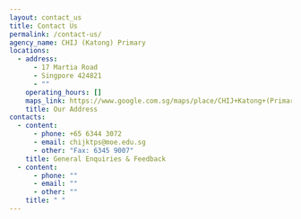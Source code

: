 ```yaml
---
layout: contact_us
title: Contact Us
permalink: /contact-us/
agency_name: CHIJ (Katong) Primary
locations:
  - address:
      - 17 Martia Road
      - Singpore 424821
      - ""
    operating_hours: []
    maps_link: https://www.google.com.sg/maps/place/CHIJ+Katong+(Primary)/@1.3064102,103.9087665,17z/data=!3m1!4b1!4m6!3m5!1s0x31da1874dca6e5db:0x1eaa79a189114d82!8m2!3d1.3064102!4d103.9109552!16s%2Fg%2F1v_vqfhb
    title: Our Address
contacts:
  - content:
      - phone: +65 6344 3072
      - email: chijktps@moe.edu.sg
      - other: "Fax: 6345 9007"
    title: General Enquiries & Feedback
  - content:
      - phone: ""
      - email: ""
      - other: ""
    title: " "
---
```

